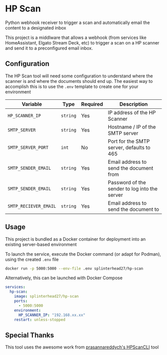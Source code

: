 # HP Scan
Python webhook receiver to trigger a scan and automatically email the content to a designated inbox

This project is a middlware that allows a webhook (from services like HomeAssistant, Elgato Stream Deck, etc) to trigger a scan on a HP scanner and send it to a preconfigured email inbox.

## Configuration

The HP Scan tool will need some configuration to understand where the scanner is and where the documents should end up.
The easiest way to accomplish this is to use the `.env` template to create one for your environment

| Variable              | Type     | Required | Description                                   |
|-----------------------|----------|----------|-----------------------------------------------|
| `HP_SCANNER_IP`       | `string` | Yes      | IP address of the HP Scanner                  |
| `SMTP_SERVER`         | `string` | Yes      | Hostname / IP of the SMTP server              |
| `SMTP_SERVER_PORT`    | `int`    | No       | Port for the SMTP server, defaults to 465     |
| `SMTP_SENDER_EMAIL`   | `string` | Yes      | Email address to send the document from       |
| `SMTP_SENDER_EMAIL`   | `string` | Yes      | Password of the sender to log into the server |
| `SMTP_RECIEVER_EMAIL` | `string` | Yes      | Email address to send the document to         |

## Usage

This project is bundled as a Docker container for deployment into an existing server-based environment

To launch the service, execute the Docker command (or adapt for Podman), using the created `.env` file
```bash
docker run -p 5000:5000 --env-file .env splinterhead27/hp-scan
```

Alternatively, this can be launched with Docker Compose

```yaml
services:
  hp-scan:
    image: splinterhead27/hp-scan
    ports:
      - 5000:5000
    environment:
      HP_SCANNER_IP: "192.168.xx.xx"
    restart: unless-stopped
```
## Special Thanks

This tool uses the awesome work from [prasannareddych's HPScanCLI](https://github.com/prasannareddych/HPScanCLI) tool